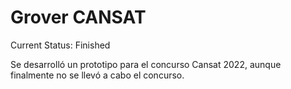 
<h1>Grover CANSAT</h1>
Current Status: Finished
<p>Se desarrolló un prototipo para el concurso Cansat 2022, aunque finalmente no se llevó a cabo el concurso. </p>
